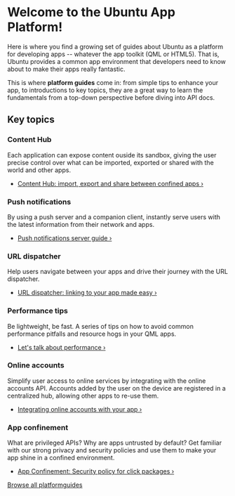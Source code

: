 





# Welcome to the Ubuntu App Platform!

Here is where you find a growing set of guides about Ubuntu as a platform for
developing apps -- whatever the app toolkit (QML or HTML5). That is, Ubuntu
provides a common app environment that developers need to know about to make
their apps really fantastic.

This is where **platform guides** come in: from simple tips to enhance your
app, to introductions to key topics, they are a great way to learn the
fundamentals from a top-down perspective before diving into API docs.

## Key topics

### Content Hub

Each application can expose content ouside its sandbox, giving the user
precise control over what can be imported, exported or shared with the world
and other apps.

  * [Content Hub: import, export and share between confined apps ›](guides/content-hub-guide.md)

### Push notifications

By using a push server and a companion client, instantly serve users with the
latest information from their network and apps.

  * [Push notifications server guide ›](guides/push-notifications-server-guide.md)

### URL dispatcher

Help users navigate between your apps and drive their journey with the URL
dispatcher.

  * [URL dispatcher: linking to your app made easy ›](guides/url-dispatcher-guide.md)

### Performance tips

Be lightweight, be fast. A series of tips on how to avoid common performance
pitfalls and resource hogs in your QML apps.

  * [Let's talk about performance ›](guides/lets-talk-about-performance.md)

### Online accounts

Simplify user access to online services by integrating with the online
accounts API. Accounts added by the user on the device are registered in a
centralized hub, allowing other apps to re-use them.

  * [Integrating online accounts with your app ›](guides/online-accounts-developer-guide.md)

### App confinement

What are privileged APIs? Why are apps untrusted by default? Get familiar with
our strong privacy and security policies and use them to make your app shine
in a confined environment.

  * [App Confinement: Security policy for click packages ›](guides/app-confinement.md)

[Browse all platformguides](guides/index.md)
